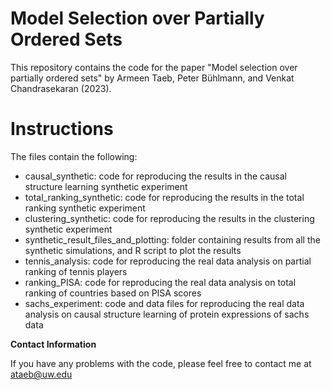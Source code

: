 # Model Selection over Partially Ordered Sets

This repository contains the code for the paper "Model selection over partially ordered sets" by Armeen Taeb, Peter Bühlmann, and Venkat Chandrasekaran (2023).

# Instructions

The files contain the following:
- causal_synthetic: code for reproducing the results in the causal structure learning synthetic experiment
- total_ranking_synthetic: code for reproducing the results in the total ranking synthetic experiment
- clustering_synthetic: code for reproducing the results in the clustering synthetic experiment
- synthetic_result_files_and_plotting: folder containing results from all the synthetic simulations, and R script to plot the results
- tennis_analysis: code for reproducing the real data analysis on partial ranking of tennis players
- ranking_PISA: code for reproducing the real data analysis on total ranking of countries based on PISA scores
- sachs_experiment: code and data files for reproducing the real data analysis on causal structure learning of protein expressions of sachs data

**Contact Information**

If you have any problems with the code, please feel free to contact me at ataeb@uw.edu
